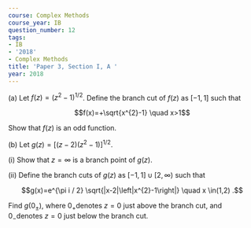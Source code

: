 ```yaml
---
course: Complex Methods
course_year: IB
question_number: 12
tags:
- IB
- '2018'
- Complex Methods
title: 'Paper 3, Section I, A '
year: 2018
---
```




(a) Let $f(z)=\left(z^{2}-1\right)^{1 / 2}$. Define the branch cut of $f(z)$ as $[-1,1]$ such that

$$f(x)=+\sqrt{x^{2}-1} \quad x>1$$

Show that $f(z)$ is an odd function.

(b) Let $g(z)=\left[(z-2)\left(z^{2}-1\right)\right]^{1 / 2}$.

(i) Show that $z=\infty$ is a branch point of $g(z)$.

(ii) Define the branch cuts of $g(z)$ as $[-1,1] \cup[2, \infty)$ such that

$$g(x)=e^{\pi i / 2} \sqrt{|x-2|\left|x^{2}-1\right|} \quad x \in(1,2) .$$

Find $g\left(0_{\pm}\right)$, where $0_{+}$denotes $z=0$ just above the branch cut, and $0_{-}$denotes $z=0$ just below the branch cut.
